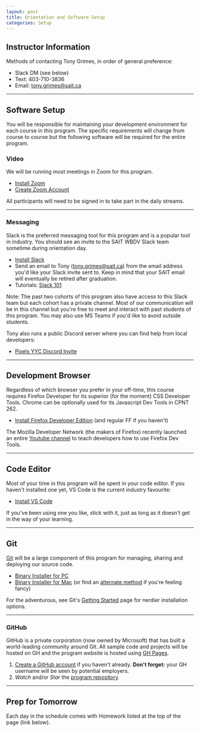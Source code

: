 ```yaml
---
layout: post
title: Orientation and Software Setup
categories: Setup
---
```


## Instructor Information
Methods of contacting Tony Grimes, in order of general preference:
- Slack DM (see below)
- Text: 403-710-3836
- Email: [tony.grimes@sait.ca](mailto:tony.grimes@sait.ca)

---

## Software Setup
You will be responsible for maintaining your development environment for each course in this program. The specific requirements will change from course to course but the following software will be required for the entire program.

### Video
We will be running most meetings in Zoom for this program. 

- [Install Zoom](https://zoom.us/download)
- [Create Zoom Account](https://zoom.us/signup)

All participants will need to be signed in to take part in the daily streams.

---

### Messaging
Slack is the preferred messaging tool for this program and is a popular tool in industry. You should see an invite to the SAIT WBDV Slack team sometime during orientation day.

- [Install Slack](https://slack.com/intl/en-ca/downloads/)
- Send an email to Tony (tony.grimes@sait.ca) from the email address you'd like your Slack invite sent to. Keep in mind that your SAIT email will eventually be retired after graduation.
- Tutorials: [Slack 101](https://slack.com/intl/en-ca/resources/slack-101)

Note: The past two cohorts of this program also have access to this Slack team but each cohort has a private channel. Most of our communication will be in this channel but you're free to meet and interact with past students of this program. You may also use MS Teams if you'd like to avoid outside students. 

Tony also runs a public Discord server where you can find help from local developers:

- [Pixels YYC Discord Invite](https://discord.gg/Fg6DwHUmGZ)

---

## Development Browser
Regardless of which browser you prefer in your off-time, this course requires Firefox Developer for its superior (for the moment) CSS Developer Tools. Chrome can be optionally used for its Javascript Dev Tools in CPNT 262.

- [Install Firefox Developer Edition](https://nightly.mozilla.org/) (and regular FF if you haven't)

The Mozilla Developer Network (the makers of Firefox) recently launched an entire [Youtube channel](https://www.youtube.com/channel/UCh5UlGiu9d6LegIeUCW4N1w) to teach developers how to use Firefox Dev Tools.

---

## Code Editor
Most of your time in this program will be spent in your code editor. If you haven't installed one yet, VS Code is the current industry favourite:

- [Install VS Code](https://code.visualstudio.com/download)

If you've been using one you like, stick with it, just as long as it doesn't get in the way of your learning.

---

## Git
[Git](https://git-scm.com/) will be a large component of this program for managing, sharing and deploying our source code.

- [Binary Installer for PC](https://git-scm.com/download/win)
- [Binary Installer for Mac](https://sourceforge.net/projects/git-osx-installer/) (or find an [alternate method](https://git-scm.com/download/mac) if you're feeling fancy)

For the adventurous, see Git's [Getting Started](https://git-scm.com/book/en/v2/Getting-Started-Installing-Git) page for nerdier installation options.

---

### GitHub
GitHub is a private corporation (now owned by Microsoft) that has built a world-leading community around Git. All sample code and projects will be hosted on GH and the program website is hosted using [GH Pages](https://pages.github.com/).

1. [Create a GitHub account](https://github.com/) if you haven't already. **Don't forget:** your GH username will be seen by potential employers.
2. _Watch_ and/or _Star_ the [program repository](https://github.com/sait-wbdv/winter-2021).

---

## Prep for Tomorrow
Each day in the schedule comes with Homework listed at the top of the page (link below).